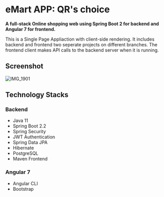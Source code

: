 # eMart APP: QR's choice
**A full-stack Online shopping web using Spring Boot 2 for backend and Angular 7 for frontend.**

This is a Single Page Appliaction with client-side rendering. It includes backend and frontend two seperate projects on different branches. The frontend client makes API calls to the backend server when it is running.

## Screenshot
![IMG_1901](https://user-images.githubusercontent.com/56353800/134356846-04436c5f-528d-475d-94f9-5a5779cd64f0.jpg)



## Technology Stacks
### Backend

- Java 11
- Spring Boot 2.2
- Spring Security
- JWT Authentication
- Spring Data JPA
- Hibernate
- PostgreSQL
- Maven
Frontend

### Angular 7
- Angular CLI
- Bootstrap

